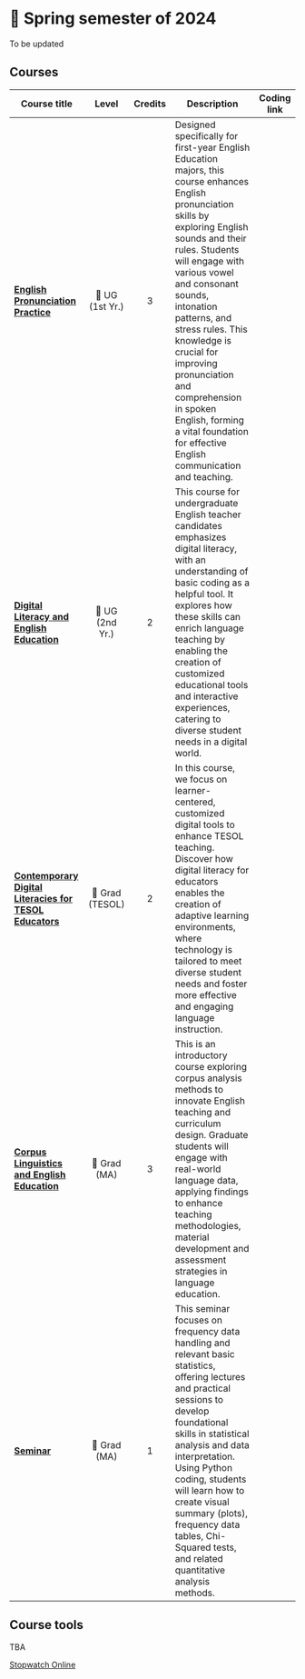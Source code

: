 # 🌱 Spring semester of 2024
To be updated
## Courses

|Course title|Level|Credits|Description|Coding link|
|---|:---:|:---:|---|---|
|**[English Pronunciation Practice](https://github.com/MK316/Spring2024/blob/main/Engpro/readme.md)**|📒 UG (1st Yr.)|3|Designed specifically for first-year English Education majors, this course enhances English pronunciation skills by exploring English sounds and their rules. Students will engage with various vowel and consonant sounds, intonation patterns, and stress rules. This knowledge is crucial for improving pronunciation and comprehension in spoken English, forming a vital foundation for effective English communication and teaching.||
|**[Digital Literacy and English Education](https://github.com/MK316/Spring2024/blob/main/DLEE/readme.md)**|📙 UG (2nd Yr.)|2|This course for undergraduate English teacher candidates emphasizes digital literacy, with an understanding of basic coding as a helpful tool. It explores how these skills can enrich language teaching by enabling the creation of customized educational tools and interactive experiences, catering to diverse student needs in a digital world.||
|**[Contemporary Digital Literacies for TESOL Educators](https://github.com/MK316/Spring2024/blob/main/DLTESOL/readme.md)** |📗 Grad (TESOL)|2|In this course, we focus on learner-centered, customized digital tools to enhance TESOL teaching. Discover how digital literacy for educators enables the creation of adaptive learning environments, where technology is tailored to meet diverse student needs and foster more effective and engaging language instruction.||
|**[Corpus Linguistics and English Education](https://github.com/MK316/Spring2024/blob/main/Corpus/readme.md)** |📘 Grad (MA)|3|This is an introductory course exploring corpus analysis methods to innovate English teaching and curriculum design. Graduate students will engage with real-world language data, applying findings to enhance teaching methodologies, material development and assessment strategies in language education.||
|**[Seminar](https://github.com/MK316/Spring2024/blob/main/Seminar/readme.md)**|📘 Grad (MA)|1|This seminar focuses on frequency data handling and relevant basic statistics, offering lectures and practical sessions to develop foundational skills in statistical analysis and data interpretation. Using Python coding, students will learn how to create visual summary (plots), frequency data tables, Chi-Squared tests, and related quantitative analysis methods. ||

## Course tools 
TBA

[Stopwatch Online](https://time-stuff.com/embed.html)
